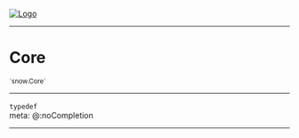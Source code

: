 
[![Logo](../../images/logo.png)](../../api/index.html)

---



<h1>Core</h1>
<small>`snow.Core`</small>



---

`typedef`
<span class="meta">
<br/>meta: @:noCompletion
</span>


---

&nbsp;
&nbsp;

